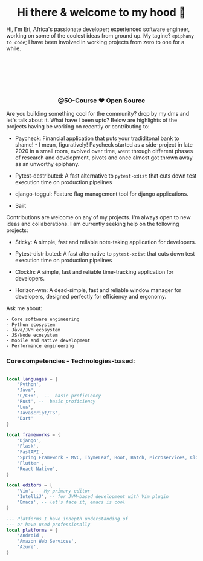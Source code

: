 <div align="center">

# Hi there & welcome to my hood 👋

</div>

Hi, I'm Eri, Africa's passionate developer; experienced software engineer, working on some of the coolest ideas from ground up. My tagine? `epiphany to code`;
I have been involved in working projects from zero to one for a while. 

<br></br>

<br></br>

<div align="center">

### @50-Course ❤️ Open Source

</div>


Are you building something cool for the community? drop by my dms and let's talk about it. What have I been upto? Below are highlights of the projects having be working on recently or contributing to:

- Paycheck: Financial application that puts your tradiditonal bank to shame! - I mean, figuratively! Paycheck started as a side-project
in late 2020 in a small room, evolved over time, went through different phases of research and development, pivots and once almost got thrown away
as an unworthy epiphany. 

- Pytest-destributed: A fast alternative to `pytest-xdist` that cuts down test execution time on production pipelines

- django-toggul: Feature flag management tool for django applications.

- Saiit

Contributions are welcome on any of my projects. I'm always open to new ideas and collaborations. I am currently seeking help on
the following projects:

- Sticky: A simple, fast and reliable note-taking application for developers.

- Pytest-distributed: A fast alternative to `pytest-xdist` that cuts down test execution time on production pipelines

- ClockIn: A simple, fast and reliable time-tracking application for developers.

- Horizon-wm: A dead-simple, fast and reliable window manager for developers, designed perfectly for efficiency and ergonomy.



Ask me about:

    - Core software engineering
    - Python ecosystem
    - Java/JVM ecosystem
    - JS/Node ecosystem
    - Mobile and Native development
    - Performance engineering


### Core competencies - Technologies-based:

```lua

local languages = {
    'Python',
    'Java',
    'C/C++',  --  basic proficiency
    'Rust', --  basic proficiency
    'Lua',
    'Javascript/TS',
    'Dart'
}

local frameworks = {
    'Django',
    'Flask',
    'FastAPI',
    'Spring Framework - MVC, ThymeLeaf, Boot, Batch, Microservices, Cloud',
    'Flutter',
    'React Native',
}

local editors = {
    'Vim', -- My primary editor
    'IntelliJ', -- for JVM-based development with Vim plugin
    'Emacs', -- let's face it, emacs is cool
}

--- Platforms I have indepth understanding of
--- or have used professionally
local platforms = {
    'Android',
    'Amazon Web Services',
    'Azure',
}

```

<!--
**50-Course/50-Course** is a ✨ _special_ ✨ repository because its `README.md` (this file) appears on your GitHub profile.

Here are some ideas to get you started:

- 🔭 I’m currently working on ...
- 🌱 I’m currently learning ...
- 👯 I’m looking to collaborate on ...
- 🤔 I’m looking for help with ...
- 💬 Ask me about ...
- 📫 How to reach me: ...
- 😄 Pronouns: ...
- ⚡ Fun fact: ...
-->
